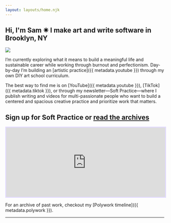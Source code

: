 ```yaml
---
layout: layouts/home.njk
---
```


<section class="home__hero">
  <div class="intro">
    <h1>Hi, I'm <span class="gradient__text">Sam</span> ✷ I make art and write software in Brooklyn, NY</h1>
    <img src="https://res.cloudinary.com/djrxspb6p/image/upload/v1630433697/headshot_pjvu4t.png" class="me"/>
  </div>
</section>

I’m currently exploring what it means to build a meaningful life and sustainable career while working through burnout and perfectionism. Day-by-day I’m building an [artistic practice]({{ metadata.youtube }}) through my own DIY art school curriculum.

The best way to find me is on [YouTube]({{ metadata.youtube }}), [TikTok]({{ metadata.tiktok }}), or through my newsletter—Soft Practice—where I publish writing and videos for multi-passionate people who want to build a centered and spacious creative practice and prioritize work that matters.

<h2>Sign up for <span class="gradient__text">Soft Practice</span> or <a href="https://buttondown.email/samantha-andrews/archive">read the archives</a></h2>
<iframe
  scrolling="no"
  style="width:100%!important;height:220px;border:3px #e2dafe solid !important"
  src="https://buttondown.email/samantha-andrews?as_embed=true"
>
</iframe>

For an archive of past work, checkout my [Polywork timeline]({{ metadata.polywork }}).

-----